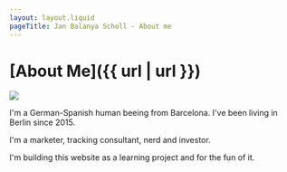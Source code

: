 ```yaml
---
layout: layout.liquid
pageTitle: Jan Balanya Scholl - About me
---
```

# [About Me]({{ url | url }})
<img src="{{ '/images/Jan-Balanya-Scholl.jpg' | url }}">

I'm a German-Spanish human beeing from Barcelona. I've been living in Berlin since 2015.

I'm a marketer, tracking consultant, nerd and investor.

I'm building this website as a learning project and for the fun of it.